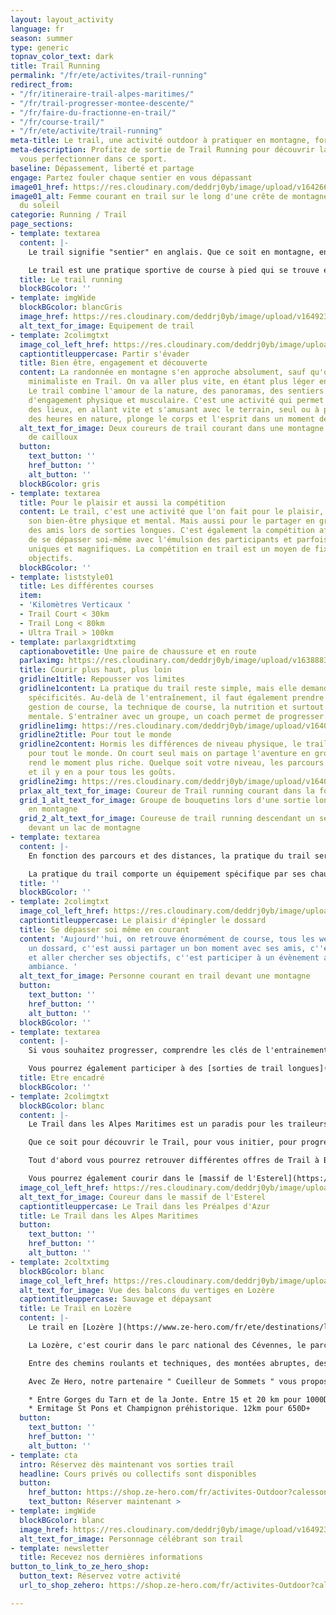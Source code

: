 ```yaml
---
layout: layout_activity
language: fr
season: summer
type: generic
topnav_color_text: dark
title: Trail Running
permalink: "/fr/ete/activites/trail-running"
redirect_from:
- "/fr/itineraire-trail-alpes-maritimes/"
- "/fr/trail-progresser-montee-descente/"
- "/fr/faire-du-fractionne-en-trail/"
- "/fr/course-trail/"
- "/fr/ete/activite/trail-running"
meta-title: Le trail, une activité outdoor à pratiquer en montagne, forêt...
meta-description: Profitez de sortie de Trail Running pour découvrir la nature et
  vous perfectionner dans ce sport.
baseline: Dépassement, liberté et partage
engage: Partez fouler chaque sentier en vous dépassant
image01_href: https://res.cloudinary.com/deddrj0yb/image/upload/v1642664026/website/summer/kalen-emsley-7bwQXzbF6KE-unsplash_ht13it.jpg
image01_alt: Femme courant en trail sur le long d'une crête de montagne lors du levé
  du soleil
categorie: Running / Trail
page_sections:
- template: textarea
  content: |-
    Le trail signifie "sentier" en anglais. Que ce soit en montagne, en plaine, dans la forêt, vous retrouverez ce sentier qui monte, qui descend et qui tourne. Ce chemin peut être technique avec des cailloux et des racines, mais aussi lisse et roulant.

    Le trail est une pratique sportive de course à pied qui se trouve en nature et quelques fois dans la ville (urbain trail). Quel que soit le parcours, il présentera du dénivelé. C'est-à-dire que vous trouverez des montées et des descentes, ce que l'on nomme le D+.
  title: Le trail running
  blockBGcolor: ''
- template: imgWide
  blockBGcolor: blancGris
  image_href: https://res.cloudinary.com/deddrj0yb/image/upload/v1649234220/website/assets/Recadr%C3%A9es/trail.png
  alt_text_for_image: Equipement de trail
- template: 2colimgtxt
  image_col_left_href: https://res.cloudinary.com/deddrj0yb/image/upload/v1640072272/website/summer/IMG_20200627_075555_ocn4rk.jpg
  captiontitleuppercase: Partir s'évader
  title: Bien être, engagement et découverte
  content: La randonnée en montagne s'en approche absolument, sauf qu'on sera plus
    minimaliste en Trail. On va aller plus vite, en étant plus léger en équipement.
    Le trail combine l'amour de la nature, des panoramas, des sentiers avec le plaisir
    d'engagement physique et musculaire. C'est une activité qui permet de découvrir
    des lieux, en allant vite et s'amusant avec le terrain, seul ou à plusieurs. Courir
    des heures en nature, plonge le corps et l'esprit dans un moment de [plénitude](https://www.ze-hero.com/fr/ete/conseils/pourquoi-sortir-en-montagne-en-foret).
  alt_text_for_image: Deux coureurs de trail courant dans une montagne avec beaucoup
    de cailloux
  button:
    text_button: ''
    href_button: ''
    alt_button: ''
  blockBGcolor: gris
- template: textarea
  title: Pour le plaisir et aussi la compétition
  content: Le trail, c'est une activité que l'on fait pour le plaisir, pour soi, pour
    son bien-être physique et mental. Mais aussi pour le partager en groupe, avec
    des amis lors de sorties longues. C'est également la compétition afin d'essayer
    de se dépasser soi-même avec l'émulsion des participants et parfois des parcours
    uniques et magnifiques. La compétition en trail est un moyen de fixer ses propres
    objectifs.
  blockBGcolor: ''
- template: liststyle01
  title: Les différentes courses
  item:
  - 'Kilomètres Verticaux '
  - Trail Court < 30km
  - Trail Long < 80km
  - Ultra Trail > 100km
- template: parlaxgridtxtimg
  captionabovetitle: Une paire de chaussure et en route
  parlaximg: https://res.cloudinary.com/deddrj0yb/image/upload/v1638883629/website/summer/Trail-foret-seul_ofxowi.jpg
  title: Courir plus haut, plus loin
  gridline1title: Repousser vos limites
  gridline1content: La pratique du trail reste simple, mais elle demande certaines
    spécificités. Au-delà de l'entraînement, il faut également prendre en compte sa
    gestion de course, la technique de course, la nutrition et surtout toute la partie
    mentale. S'entraîner avec un groupe, un coach permet de progresser.
  gridline1img: https://res.cloudinary.com/deddrj0yb/image/upload/v1640072272/website/summer/IMG_20200528_132727_fnpain.jpg
  gridline2title: Pour tout le monde
  gridline2content: Hormis les différences de niveau physique, le trail est une activité
    pour tout le monde. On court seul mais on partage l'aventure en groupe, ce qui
    rend le moment plus riche. Quelque soit votre niveau, les parcours sont adaptés
    et il y en a pour tous les goûts.
  gridline2img: https://res.cloudinary.com/deddrj0yb/image/upload/v1640072272/website/summer/IMG20210813131314_aotkis.jpg
  prlax_alt_text_for_image: Coureur de Trail running courant dans la forêt
  grid_1_alt_text_for_image: Groupe de bouquetins lors d'une sortie longue de trail
    en montagne
  grid_2_alt_text_for_image: Coureuse de trail running descendant un sentier en cailloux
    devant un lac de montagne
- template: textarea
  content: |-
    En fonction des parcours et des distances, la pratique du trail sera différente. Lorsque le parcours sera plus court, l'engagement physique sera alors plus important. Inversement, lorsque le parcours sera plus long, on retrouvera un aspect plus important de gestion, mental, physique et nutritionnel. Tous ces paramètres rendent l'activité plus riche et intéressante.

    La pratique du trail comporte un équipement spécifique par ses chaussures de trail, ses vêtements techniques et légers, ses sacs à dos d'hydratation, le port de bâtons pour ceux qui le souhaitent etc.
  title: ''
  blockBGcolor: ''
- template: 2colimgtxt
  image_col_left_href: https://res.cloudinary.com/deddrj0yb/image/upload/v1640072272/website/summer/IMG_20200809_090044_skturv.jpg
  captiontitleuppercase: Le plaisir d'épingler le dossard
  title: Se dépasser soi même en courant
  content: 'Aujourd''hui, on retrouve énormément de course, tous les week-ends. Avoir
    un dossard, c''est aussi partager un bon moment avec ses amis, c''est se dépasser
    et aller chercher ses objectifs, c''est participer à un évènement avec une bonne
    ambiance. '
  alt_text_for_image: Personne courant en trail devant une montagne
  button:
    text_button: ''
    href_button: ''
    alt_button: ''
  blockBGcolor: ''
- template: textarea
  content: |-
    Si vous souhaitez progresser, comprendre les clés de l'entrainement et de la [préparation](https://www.ze-hero.com/fr/ete/conseils/preparation-course-trail), avoir un entraîneur est alors idéal. L'encadrement en trail permet également de découvrir des lieux et de partager ses séances en groupe. Il vous permettra d'évoluer et de progresser.

    Vous pourrez également participer à des [sorties de trail longues](https://www.ze-hero.com/fr/ete/activites/coaching-course-a-pied-trail-antibes-alpes-maritimes). Elles permettront de découvrir un lieu, un environnement avec un groupe.
  title: Etre encadré
  blockBGcolor: ''
- template: 2colimgtxt
  blockBGcolor: blanc
  content: |-
    Le Trail dans les Alpes Maritimes est un paradis pour les traileurs, les amoureux de la nature et de l'endurance. La variété de l'environnement est un incroyable et son terrain de jeux est très varié. Que ce soit près de la mer avec des chemins de littoral, les collines et ses plaines plus sauvage et aride des Préalpes d'Azur, aux montagnes du Mercantour, le choix est immense.

    Que ce soit pour découvrir le Trail, pour vous initier, pour progresser et vous perfectionner, chez Ze Hero, vous découvrirez différentes offres.

    Tout d'abord vous pourrez retrouver différentes offres de Trail à Bar sur Loup et ses environs dans les Préalpes d'Azur : [Trail à Bar sur Loup avec différentes offres de niveau.](https://shop.ze-hero.com/fr/activites-Outdoor?station=Le+Bar+sur+loup&calessonstype=all&catypegenderlistsummer=all&calessonsactivitytype=Trail&start-date=)

    Vous pourrez également courir dans le [massif de l'Esterel](https://shop.ze-hero.com/fr/activites-Outdoor/trail/17205-trail-journee-activite-ze-hero) ainsi que retrouver différentes formules d'entraînement plus spécifique vers [Antibes](https://shop.ze-hero.com/fr/activites-Outdoor?station=Antibes&calessonstype=all&catypegenderlistsummer=all&calessonsactivitytype=Trail&start-date=).
  image_col_left_href: https://res.cloudinary.com/deddrj0yb/image/upload/v1650896367/website/By%20Ze%20Hero%20Activity/IMG20210424154801_01_1.jpg
  alt_text_for_image: Coureur dans le massif de l'Esterel
  captiontitleuppercase: Le Trail dans les Préalpes d'Azur
  title: Le Trail dans les Alpes Maritimes
  button:
    text_button: ''
    href_button: ''
    alt_button: ''
- template: 2coltxtimg
  blockBGcolor: blanc
  image_col_left_href: https://res.cloudinary.com/deddrj0yb/image/upload/v1650782611/website/Partenaires/Cueilleur%20de%20sommet/Balcons_du_Vertige_1.jpg
  alt_text_for_image: Vue des balcons du vertiges en Lozère
  captiontitleuppercase: Sauvage et dépaysant
  title: Le Trail en Lozère
  content: |-
    Le trail en [Lozère ](https://www.ze-hero.com/fr/ete/destinations/lozere)est un terrain idéal pour tous les amoureux de la nature et de la course à pied. Profitez de grands espaces, d'une nature d'exception et protégé. Vous pourrez alors longer les gorges du Tarn et de la Jonte, courir sous les vautours, profiter des grands plateaux des causses.

    La Lozère, c'est courir dans le parc national des Cévennes, le parc régional de l'Aubrac.

    Entre des chemins roulants et techniques, des montées abruptes, des chemins sauvages, des grands espaces, les pâturages, la Lozère sera un terrain incroyable pour le Trail. Partez pour le plaisir de courir, de vous initier, de progresser mais également de découvrir un environnement, son histoire et sa nature.

    Avec Ze Hero, notre partenaire " Cueilleur de Sommets " vous proposera plusieurs offres de trail en Lozère. Vous pourrez alors découvrir les lieux, apprendre sur son patrimoine et son histoire. Mais surtout, il vous apportera les différents conseils pour la pratique de Trail avec les éléments clés. Découvrez différents parcours parfaits pour une demi-journée et une journée de trail en Lozère :

    * Entre Gorges du Tarn et de la Jonte. Entre 15 et 20 km pour 1000D+
    * Ermitage St Pons et Champignon préhistorique. 12km pour 650D+
  button:
    text_button: ''
    href_button: ''
    alt_button: ''
- template: cta
  intro: Réservez dès maintenant vos sorties trail
  headline: Cours privés ou collectifs sont disponibles
  button:
    href_button: https://shop.ze-hero.com/fr/activites-Outdoor?calessonstype=all&catypegenderlistsummer=all&calessonsactivitytype=Trail&start-date=
    text_button: Réserver maintenant >
- template: imgWide
  blockBGcolor: blanc
  image_href: https://res.cloudinary.com/deddrj0yb/image/upload/v1649238382/website/assets/Personnages%20poses/Poses%20format%20large/Trail_Running.png
  alt_text_for_image: Personnage célébrant son trail
- template: newsletter
  title: Recevez nos dernières informations
button_to_link_to_ze_hero_shop:
  button_text: Réservez votre activité
  url_to_shop_zehero: https://shop.ze-hero.com/fr/activites-Outdoor?calessonstype=all&catypegenderlistsummer=all&calessonsactivitytype=Trail&start-date=

---
```

